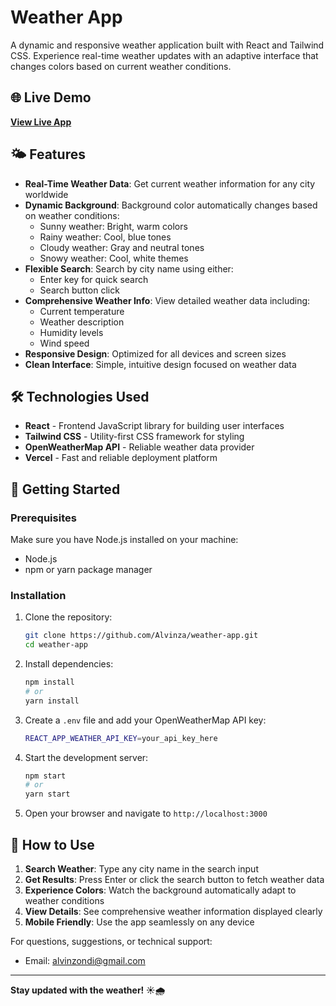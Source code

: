 # Weather App

A dynamic and responsive weather application built with React and Tailwind CSS. Experience real-time weather updates with an adaptive interface that changes colors based on current weather conditions.

## 🌐 Live Demo

**[View Live App](https://weather-app-three-cyan-69.vercel.app/)**

## 🌤️ Features

- **Real-Time Weather Data**: Get current weather information for any city worldwide
- **Dynamic Background**: Background color automatically changes based on weather conditions:
  - Sunny weather: Bright, warm colors
  - Rainy weather: Cool, blue tones
  - Cloudy weather: Gray and neutral tones
  - Snowy weather: Cool, white themes
- **Flexible Search**: Search by city name using either:
  - Enter key for quick search
  - Search button click
- **Comprehensive Weather Info**: View detailed weather data including:
  - Current temperature
  - Weather description
  - Humidity levels
  - Wind speed
- **Responsive Design**: Optimized for all devices and screen sizes
- **Clean Interface**: Simple, intuitive design focused on weather data

## 🛠️ Technologies Used

- **React** - Frontend JavaScript library for building user interfaces
- **Tailwind CSS** - Utility-first CSS framework for styling
- **OpenWeatherMap API** - Reliable weather data provider
- **Vercel** - Fast and reliable deployment platform

## 🚀 Getting Started

### Prerequisites

Make sure you have Node.js installed on your machine:
- Node.js 
- npm or yarn package manager

### Installation

1. Clone the repository:
   ```bash
   git clone https://github.com/Alvinza/weather-app.git
   cd weather-app
   ```

2. Install dependencies:
   ```bash
   npm install
   # or
   yarn install
   ```

3. Create a `.env` file and add your OpenWeatherMap API key:
   ```bash
   REACT_APP_WEATHER_API_KEY=your_api_key_here
   ```

4. Start the development server:
   ```bash
   npm start
   # or
   yarn start
   ```

5. Open your browser and navigate to `http://localhost:3000`

## 📖 How to Use

1. **Search Weather**: Type any city name in the search input
2. **Get Results**: Press Enter or click the search button to fetch weather data
3. **Experience Colors**: Watch the background automatically adapt to weather conditions
4. **View Details**: See comprehensive weather information displayed clearly
5. **Mobile Friendly**: Use the app seamlessly on any device



For questions, suggestions, or technical support:
- Email: alvinzondi@gmail.com

---

**Stay updated with the weather! ☀️🌧️**
